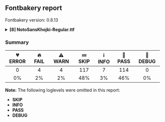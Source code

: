## Fontbakery report

Fontbakery version: 0.8.13

<details><summary><b>[8] NotoSansKhojki-Regular.ttf</b></summary><div><details><summary>🔥 <b>FAIL:</b> Version number has increased since previous release on Google Fonts? (<a href="https://font-bakery.readthedocs.io/en/stable/fontbakery/profiles/googlefonts.html#com.google.fonts/check/version_bump">com.google.fonts/check/version_bump</a>)</summary><div>


* 🔥 **FAIL** Version number 2.0030059814453125 is equal to version on Google Fonts.
* 🔥 **FAIL** Version number 2.0030059814453125 is equal to version on Google Fonts GitHub repo.
</div></details><details><summary>🔥 <b>FAIL:</b> Noto fonts must have an ARTICLE.en_us.html file (<a href="https://font-bakery.readthedocs.io/en/stable/fontbakery/profiles/googlefonts.html#com.google.fonts/check/description/noto_has_article">com.google.fonts/check/description/noto_has_article</a>)</summary><div>


* 🔥 **FAIL** This is a Noto font but it lacks an ARTICLE.en_us.html file [code: missing-article]
</div></details><details><summary>🔥 <b>FAIL:</b> Ensure soft_dotted characters lose their dot when combined with marks that replace the dot. (<a href="https://font-bakery.readthedocs.io/en/stable/fontbakery/profiles/universal.html#com.google.fonts/check/soft_dotted">com.google.fonts/check/soft_dotted</a>)</summary><div>


* 🔥 **FAIL** The dot of soft dotted characters used in orthographies must disappear in the following strings: į̀ į́ į̂ į̃ į̄ į̌

The dot of soft dotted characters should disappear in other cases, for example: į̆ į̇ į̈ į̊ į̋ į̒ į̦̀ į̦́ į̦̂ į̦̃ į̦̄ į̦̆ į̦̇ į̦̈ į̦̊ į̦̋ į̦̌ į̦̒ į̧̀ į̧́ [code: soft-dotted]
</div></details><details><summary>🔥 <b>FAIL:</b> Check that texts shape as per expectation (<a href="https://font-bakery.readthedocs.io/en/stable/fontbakery/profiles/<Section: Shaping Checks>.html#com.google.fonts/check/shaping/regression">com.google.fonts/check/shaping/regression</a>)</summary><div>


* 🔥 **FAIL** qa/shaping_tests/khojki.json: Expected and actual shaping not matching
<div class="shaping">


<style type="text/css">
    @font-face {font-family: "TestFont"; src: url(../../fonts/NotoSansKhojki/googlefonts/ttf/NotoSansKhojki-Regular.ttf);}
    .tf { font-family: "TestFont"; }
    .shaping pre { font-size: 1.2rem; }
    .shaping li {
        font-size: 1.2rem;
        border-top: 1px solid #ddd;
        padding: 12px;
        margin-top: 12px;
    }
    .shaping-svg {
        height: 100px;
        margin: 10px;
        transform: matrix(1, 0, 0, -1, 0, 0);
    }
</style>

<h4>qa/shaping_tests/khojki.json: Expected and actual shaping not matching</h4>


</div>
<div class="shaping">

<li>Shaping did not match: <span class="tf">𑈤‍𑈵𑈦𑈟𑈯𑈋𑈮</span> (Added by SIESTA)</li>


<pre>Expected: MRA=0+768|PU=4+564|kj_GGA=6+744|II.alt2=6+249</pre>



<pre>Got     : MRA=0+768|space=0+0|PU=4+564|kj_GGA=6+744|II.alt2=6+249</pre>


Got: <svg class="shaping-svg" xmlns="http://www.w3.org/2000/svg" viewBox="0 0 2325 2856" transform="matrix(1 0 0 -1 0 0)">
<path d="M421.0,-34.0Q418.0,-36.0 412.5,-38.5Q407.0,-41.0 400.0,-42.0Q384.0,-43.0 370.0,-30.0Q356.0,-17.0 355.0,-4.0Q354.0,5.0 355.5,12.0Q357.0,19.0 366.0,27.0L607.0,250.0Q610.0,272.0 612.0,296.0Q614.0,320.0 614.0,345.0Q614.0,414.0 604.0,442.0Q594.0,470.0 568.0,470.0Q533.0,470.0 492.5,452.0Q452.0,434.0 393.0,389.0Q401.0,357.0 408.5,312.5Q416.0,268.0 416.0,220.0Q416.0,153.0 386.0,107.0Q356.0,61.0 285.0,61.0Q237.0,61.0 204.5,81.0Q172.0,101.0 156.0,132.0Q140.0,163.0 140.0,196.0Q140.0,256.0 185.0,313.0Q230.0,370.0 305.0,431.0Q291.0,456.0 265.0,466.0Q239.0,476.0 186.0,476.0Q130.0,476.0 100.5,493.5Q71.0,511.0 60.5,535.0Q50.0,559.0 50.0,580.0Q50.0,602.0 64.5,614.5Q79.0,627.0 94.0,627.0Q108.0,627.0 113.5,619.5Q119.0,612.0 121.0,601.0Q124.0,588.0 130.5,576.5Q137.0,565.0 159.0,560.0Q174.0,557.0 191.0,556.5Q208.0,556.0 239.0,556.0Q282.0,556.0 311.0,537.0Q340.0,518.0 362.0,475.0Q415.0,514.0 462.5,534.5Q510.0,555.0 557.0,555.0Q615.0,555.0 645.0,523.5Q675.0,492.0 686.5,441.5Q698.0,391.0 698.0,333.0Q698.0,271.0 688.5,207.5Q679.0,144.0 666.5,93.0Q654.0,42.0 643.0,17.0Q637.0,3.0 625.5,-1.5Q614.0,-6.0 602.0,-6.0Q584.0,-6.0 567.0,4.0Q550.0,14.0 550.0,33.0Q550.0,39.0 557.0,59.0Q564.0,79.0 573.0,109.0L421.0,-34.0ZM225.0,188.0Q225.0,166.0 237.5,156.0Q250.0,146.0 271.0,146.0Q306.0,146.0 324.0,178.5Q342.0,211.0 342.0,257.0Q342.0,277.0 339.5,297.5Q337.0,318.0 332.0,338.0Q282.0,294.0 253.5,253.5Q225.0,213.0 225.0,188.0Z" transform="translate(0, 947)"/>
<path d="" transform="translate(768, 947)"/>
<path d="M494.0,244.0Q494.0,127.0 473.0,38.5Q452.0,-50.0 398.5,-100.0Q345.0,-150.0 248.0,-150.0Q206.0,-150.0 167.0,-137.5Q128.0,-125.0 97.0,-104.5Q66.0,-84.0 48.0,-59.0Q30.0,-34.0 30.0,-9.0Q30.0,8.0 34.5,28.0Q39.0,48.0 52.0,48.0Q60.0,48.0 66.5,40.5Q73.0,33.0 83.0,20.0Q98.0,1.0 120.5,-19.0Q143.0,-39.0 173.0,-52.5Q203.0,-66.0 240.0,-66.0Q305.0,-66.0 342.0,-27.0Q379.0,12.0 394.0,82.5Q409.0,153.0 409.0,247.0Q409.0,255.0 409.0,263.0Q373.0,228.0 337.5,215.0Q302.0,202.0 268.0,202.0Q228.0,202.0 194.5,218.0Q161.0,234.0 140.0,261.5Q119.0,289.0 115.0,324.0Q114.0,331.0 114.0,343.5Q114.0,356.0 114.0,370.0Q114.0,399.0 114.5,430.5Q115.0,462.0 115.0,477.0Q115.0,491.0 111.5,504.5Q108.0,518.0 94.5,527.5Q81.0,537.0 50.0,539.0Q41.0,540.0 36.5,548.5Q32.0,557.0 32.0,569.0Q32.0,586.0 41.0,603.0Q50.0,620.0 67.0,620.0Q122.0,620.0 159.0,588.5Q196.0,557.0 196.0,497.0Q196.0,478.0 196.5,445.5Q197.0,413.0 198.0,382.5Q199.0,352.0 199.0,339.0Q201.0,312.0 215.5,297.0Q230.0,282.0 263.0,282.0Q289.0,282.0 319.0,293.0Q349.0,304.0 370.5,330.0Q392.0,356.0 392.0,402.0Q392.0,442.0 382.5,471.0Q373.0,500.0 363.5,520.5Q354.0,541.0 354.0,555.0Q354.0,572.0 365.0,580.5Q376.0,589.0 391.0,589.0Q408.0,589.0 425.0,577.0Q442.0,565.0 450.0,544.0Q464.0,510.0 473.5,459.0Q483.0,408.0 488.5,351.5Q494.0,295.0 494.0,244.0Z" transform="translate(768, 947)"/>
<path d="M674.0,291.0Q674.0,243.0 669.5,183.5Q665.0,124.0 656.0,69.0Q647.0,14.0 632.0,-23.0Q626.0,-38.0 614.0,-42.0Q602.0,-46.0 590.0,-46.0Q572.0,-46.0 555.5,-35.5Q539.0,-25.0 539.0,-7.0Q539.0,7.0 554.0,48.0Q569.0,89.0 580.0,160.0Q541.0,134.0 492.5,110.5Q444.0,87.0 392.5,66.0Q341.0,45.0 293.0,29.5Q245.0,14.0 208.0,4.0Q188.0,-1.0 175.0,-2.5Q162.0,-4.0 148.0,-4.0Q124.0,-4.0 111.0,13.0Q98.0,30.0 98.0,48.0Q98.0,67.0 110.0,74.0Q122.0,81.0 143.0,85.0Q198.0,95.0 259.5,112.5Q321.0,130.0 381.5,155.0Q442.0,180.0 495.5,210.5Q549.0,241.0 589.0,276.0Q589.0,281.0 589.0,286.0Q589.0,345.0 582.5,391.0Q576.0,437.0 565.0,465.0Q555.0,491.0 536.0,511.5Q517.0,532.0 479.0,548.0Q466.0,553.0 457.0,560.0Q448.0,567.0 448.0,582.0Q448.0,602.0 464.0,616.5Q480.0,631.0 503.0,631.0Q528.0,631.0 564.5,607.0Q601.0,583.0 626.0,536.0Q649.0,495.0 661.5,435.0Q674.0,375.0 674.0,291.0ZM283.0,213.0Q234.0,213.0 194.0,227.5Q154.0,242.0 125.5,264.0Q97.0,286.0 82.0,310.0Q67.0,334.0 67.0,353.0Q67.0,364.0 71.5,380.0Q76.0,396.0 84.5,408.0Q93.0,420.0 103.0,420.0Q112.0,420.0 119.0,408.5Q126.0,397.0 135.0,382.0Q154.0,351.0 188.5,325.0Q223.0,299.0 285.0,299.0Q329.0,299.0 362.0,322.0Q395.0,345.0 395.0,382.0Q395.0,419.0 369.5,437.0Q344.0,455.0 283.0,455.0Q206.0,455.0 159.5,487.0Q113.0,519.0 113.0,583.0Q113.0,605.0 128.5,616.0Q144.0,627.0 159.0,627.0Q176.0,627.0 180.5,614.0Q185.0,601.0 188.0,586.0Q194.0,558.0 220.0,548.0Q246.0,538.0 299.0,538.0Q346.0,538.0 385.5,521.0Q425.0,504.0 449.0,468.0Q473.0,432.0 473.0,375.0Q473.0,305.0 424.0,259.0Q375.0,213.0 283.0,213.0Z" transform="translate(1332, 947)"/>
<path d="M50.0,40.0Q50.0,94.0 58.5,140.5Q67.0,187.0 77.0,230.0Q86.0,268.0 91.5,304.5Q97.0,341.0 97.0,378.0Q97.0,422.0 86.0,446.0Q75.0,470.0 43.0,470.0Q5.0,470.0 -30.0,423.0Q-65.0,376.0 -86.0,301.0L-151.0,335.0Q-136.0,388.0 -113.0,437.5Q-90.0,487.0 -52.5,519.0Q-15.0,551.0 41.0,551.0Q89.0,551.0 118.0,527.0Q147.0,503.0 160.5,462.0Q174.0,421.0 174.0,371.0Q174.0,345.0 169.5,310.0Q165.0,275.0 159.0,242.0Q153.0,209.0 148.0,188.0Q140.0,153.0 133.5,117.0Q127.0,81.0 127.0,43.0Q127.0,-27.0 146.0,-49.5Q165.0,-72.0 198.0,-72.0Q209.0,-72.0 221.0,-69.0Q226.0,-68.0 231.0,-67.5Q236.0,-67.0 239.0,-67.0Q254.0,-67.0 261.5,-84.5Q269.0,-102.0 269.0,-119.0Q269.0,-135.0 261.0,-139.0Q245.0,-147.0 228.5,-149.5Q212.0,-152.0 195.0,-152.0Q132.0,-152.0 91.0,-103.0Q50.0,-54.0 50.0,40.0Z" transform="translate(2076, 947)"/>
</svg>
 Expected: <svg class="shaping-svg" xmlns="http://www.w3.org/2000/svg" viewBox="0 0 2325 2856" transform="matrix(1 0 0 -1 0 0)">
<path d="M421.0,-34.0Q418.0,-36.0 412.5,-38.5Q407.0,-41.0 400.0,-42.0Q384.0,-43.0 370.0,-30.0Q356.0,-17.0 355.0,-4.0Q354.0,5.0 355.5,12.0Q357.0,19.0 366.0,27.0L607.0,250.0Q610.0,272.0 612.0,296.0Q614.0,320.0 614.0,345.0Q614.0,414.0 604.0,442.0Q594.0,470.0 568.0,470.0Q533.0,470.0 492.5,452.0Q452.0,434.0 393.0,389.0Q401.0,357.0 408.5,312.5Q416.0,268.0 416.0,220.0Q416.0,153.0 386.0,107.0Q356.0,61.0 285.0,61.0Q237.0,61.0 204.5,81.0Q172.0,101.0 156.0,132.0Q140.0,163.0 140.0,196.0Q140.0,256.0 185.0,313.0Q230.0,370.0 305.0,431.0Q291.0,456.0 265.0,466.0Q239.0,476.0 186.0,476.0Q130.0,476.0 100.5,493.5Q71.0,511.0 60.5,535.0Q50.0,559.0 50.0,580.0Q50.0,602.0 64.5,614.5Q79.0,627.0 94.0,627.0Q108.0,627.0 113.5,619.5Q119.0,612.0 121.0,601.0Q124.0,588.0 130.5,576.5Q137.0,565.0 159.0,560.0Q174.0,557.0 191.0,556.5Q208.0,556.0 239.0,556.0Q282.0,556.0 311.0,537.0Q340.0,518.0 362.0,475.0Q415.0,514.0 462.5,534.5Q510.0,555.0 557.0,555.0Q615.0,555.0 645.0,523.5Q675.0,492.0 686.5,441.5Q698.0,391.0 698.0,333.0Q698.0,271.0 688.5,207.5Q679.0,144.0 666.5,93.0Q654.0,42.0 643.0,17.0Q637.0,3.0 625.5,-1.5Q614.0,-6.0 602.0,-6.0Q584.0,-6.0 567.0,4.0Q550.0,14.0 550.0,33.0Q550.0,39.0 557.0,59.0Q564.0,79.0 573.0,109.0L421.0,-34.0ZM225.0,188.0Q225.0,166.0 237.5,156.0Q250.0,146.0 271.0,146.0Q306.0,146.0 324.0,178.5Q342.0,211.0 342.0,257.0Q342.0,277.0 339.5,297.5Q337.0,318.0 332.0,338.0Q282.0,294.0 253.5,253.5Q225.0,213.0 225.0,188.0Z" transform="translate(0, 947)"/>
<path d="M494.0,244.0Q494.0,127.0 473.0,38.5Q452.0,-50.0 398.5,-100.0Q345.0,-150.0 248.0,-150.0Q206.0,-150.0 167.0,-137.5Q128.0,-125.0 97.0,-104.5Q66.0,-84.0 48.0,-59.0Q30.0,-34.0 30.0,-9.0Q30.0,8.0 34.5,28.0Q39.0,48.0 52.0,48.0Q60.0,48.0 66.5,40.5Q73.0,33.0 83.0,20.0Q98.0,1.0 120.5,-19.0Q143.0,-39.0 173.0,-52.5Q203.0,-66.0 240.0,-66.0Q305.0,-66.0 342.0,-27.0Q379.0,12.0 394.0,82.5Q409.0,153.0 409.0,247.0Q409.0,255.0 409.0,263.0Q373.0,228.0 337.5,215.0Q302.0,202.0 268.0,202.0Q228.0,202.0 194.5,218.0Q161.0,234.0 140.0,261.5Q119.0,289.0 115.0,324.0Q114.0,331.0 114.0,343.5Q114.0,356.0 114.0,370.0Q114.0,399.0 114.5,430.5Q115.0,462.0 115.0,477.0Q115.0,491.0 111.5,504.5Q108.0,518.0 94.5,527.5Q81.0,537.0 50.0,539.0Q41.0,540.0 36.5,548.5Q32.0,557.0 32.0,569.0Q32.0,586.0 41.0,603.0Q50.0,620.0 67.0,620.0Q122.0,620.0 159.0,588.5Q196.0,557.0 196.0,497.0Q196.0,478.0 196.5,445.5Q197.0,413.0 198.0,382.5Q199.0,352.0 199.0,339.0Q201.0,312.0 215.5,297.0Q230.0,282.0 263.0,282.0Q289.0,282.0 319.0,293.0Q349.0,304.0 370.5,330.0Q392.0,356.0 392.0,402.0Q392.0,442.0 382.5,471.0Q373.0,500.0 363.5,520.5Q354.0,541.0 354.0,555.0Q354.0,572.0 365.0,580.5Q376.0,589.0 391.0,589.0Q408.0,589.0 425.0,577.0Q442.0,565.0 450.0,544.0Q464.0,510.0 473.5,459.0Q483.0,408.0 488.5,351.5Q494.0,295.0 494.0,244.0Z" transform="translate(768, 947)"/>
<path d="M674.0,291.0Q674.0,243.0 669.5,183.5Q665.0,124.0 656.0,69.0Q647.0,14.0 632.0,-23.0Q626.0,-38.0 614.0,-42.0Q602.0,-46.0 590.0,-46.0Q572.0,-46.0 555.5,-35.5Q539.0,-25.0 539.0,-7.0Q539.0,7.0 554.0,48.0Q569.0,89.0 580.0,160.0Q541.0,134.0 492.5,110.5Q444.0,87.0 392.5,66.0Q341.0,45.0 293.0,29.5Q245.0,14.0 208.0,4.0Q188.0,-1.0 175.0,-2.5Q162.0,-4.0 148.0,-4.0Q124.0,-4.0 111.0,13.0Q98.0,30.0 98.0,48.0Q98.0,67.0 110.0,74.0Q122.0,81.0 143.0,85.0Q198.0,95.0 259.5,112.5Q321.0,130.0 381.5,155.0Q442.0,180.0 495.5,210.5Q549.0,241.0 589.0,276.0Q589.0,281.0 589.0,286.0Q589.0,345.0 582.5,391.0Q576.0,437.0 565.0,465.0Q555.0,491.0 536.0,511.5Q517.0,532.0 479.0,548.0Q466.0,553.0 457.0,560.0Q448.0,567.0 448.0,582.0Q448.0,602.0 464.0,616.5Q480.0,631.0 503.0,631.0Q528.0,631.0 564.5,607.0Q601.0,583.0 626.0,536.0Q649.0,495.0 661.5,435.0Q674.0,375.0 674.0,291.0ZM283.0,213.0Q234.0,213.0 194.0,227.5Q154.0,242.0 125.5,264.0Q97.0,286.0 82.0,310.0Q67.0,334.0 67.0,353.0Q67.0,364.0 71.5,380.0Q76.0,396.0 84.5,408.0Q93.0,420.0 103.0,420.0Q112.0,420.0 119.0,408.5Q126.0,397.0 135.0,382.0Q154.0,351.0 188.5,325.0Q223.0,299.0 285.0,299.0Q329.0,299.0 362.0,322.0Q395.0,345.0 395.0,382.0Q395.0,419.0 369.5,437.0Q344.0,455.0 283.0,455.0Q206.0,455.0 159.5,487.0Q113.0,519.0 113.0,583.0Q113.0,605.0 128.5,616.0Q144.0,627.0 159.0,627.0Q176.0,627.0 180.5,614.0Q185.0,601.0 188.0,586.0Q194.0,558.0 220.0,548.0Q246.0,538.0 299.0,538.0Q346.0,538.0 385.5,521.0Q425.0,504.0 449.0,468.0Q473.0,432.0 473.0,375.0Q473.0,305.0 424.0,259.0Q375.0,213.0 283.0,213.0Z" transform="translate(1332, 947)"/>
<path d="M50.0,40.0Q50.0,94.0 58.5,140.5Q67.0,187.0 77.0,230.0Q86.0,268.0 91.5,304.5Q97.0,341.0 97.0,378.0Q97.0,422.0 86.0,446.0Q75.0,470.0 43.0,470.0Q5.0,470.0 -30.0,423.0Q-65.0,376.0 -86.0,301.0L-151.0,335.0Q-136.0,388.0 -113.0,437.5Q-90.0,487.0 -52.5,519.0Q-15.0,551.0 41.0,551.0Q89.0,551.0 118.0,527.0Q147.0,503.0 160.5,462.0Q174.0,421.0 174.0,371.0Q174.0,345.0 169.5,310.0Q165.0,275.0 159.0,242.0Q153.0,209.0 148.0,188.0Q140.0,153.0 133.5,117.0Q127.0,81.0 127.0,43.0Q127.0,-27.0 146.0,-49.5Q165.0,-72.0 198.0,-72.0Q209.0,-72.0 221.0,-69.0Q226.0,-68.0 231.0,-67.5Q236.0,-67.0 239.0,-67.0Q254.0,-67.0 261.5,-84.5Q269.0,-102.0 269.0,-119.0Q269.0,-135.0 261.0,-139.0Q245.0,-147.0 228.5,-149.5Q212.0,-152.0 195.0,-152.0Q132.0,-152.0 91.0,-103.0Q50.0,-54.0 50.0,40.0Z" transform="translate(2076, 947)"/>
</svg>


</div>
<div class="shaping">

<li>Shaping did not match: <span class="tf">𑈃𑈾𑈈𑈷𑈈‍𑈵𑈦𑈌𑈯</span> (Added by SIESTA)</li>


<pre>Expected: kj_U=0+658|u1123E=0@-130,60+0|kj_KA=2+773|Shadda=2@-123,0+0|KRA=4+773|GHU=8+787</pre>



<pre>Got     : kj_U=0+658|u1123E=0@-130,60+0|kj_KA=2+773|Shadda=2@-123,0+0|KRA=4+773|space=4+0|GHU=8+787</pre>


Got: <svg class="shaping-svg" xmlns="http://www.w3.org/2000/svg" viewBox="0 0 2991 2856" transform="matrix(1 0 0 -1 0 0)">
<path d="M27.0,342.0Q27.0,411.0 54.0,463.0Q81.0,515.0 128.0,550.5Q175.0,586.0 234.5,603.5Q294.0,621.0 358.0,621.0Q414.0,621.0 439.5,605.5Q465.0,590.0 465.0,572.0Q465.0,544.0 438.0,544.0Q429.0,544.0 414.5,546.5Q400.0,549.0 374.0,549.0Q323.0,549.0 269.0,533.0Q215.0,517.0 173.5,484.0Q132.0,451.0 116.0,399.0Q141.0,416.0 171.0,427.5Q201.0,439.0 232.0,439.0Q305.0,439.0 342.0,392.0Q379.0,345.0 379.0,277.0Q379.0,213.0 338.0,169.5Q297.0,126.0 220.0,126.0Q169.0,126.0 125.0,151.5Q81.0,177.0 54.0,225.5Q27.0,274.0 27.0,342.0ZM150.0,41.0Q166.0,41.0 187.5,33.5Q209.0,26.0 258.0,26.0Q341.0,26.0 401.0,56.5Q461.0,87.0 493.0,142.0Q525.0,197.0 525.0,269.0Q525.0,318.0 514.0,352.0Q503.0,386.0 503.0,398.0Q503.0,411.0 517.5,420.5Q532.0,430.0 553.0,430.0Q575.0,430.0 587.0,405.0Q599.0,380.0 604.0,342.0Q609.0,304.0 609.0,265.0Q609.0,111.0 521.5,30.5Q434.0,-50.0 273.0,-50.0Q237.0,-50.0 203.5,-43.0Q170.0,-36.0 148.5,-21.0Q127.0,-6.0 127.0,16.0Q127.0,26.0 133.5,33.5Q140.0,41.0 150.0,41.0ZM228.0,361.0Q194.0,361.0 163.0,347.0Q132.0,333.0 111.0,312.0Q119.0,258.0 147.5,234.0Q176.0,210.0 212.0,210.0Q251.0,210.0 274.0,232.5Q297.0,255.0 297.0,288.0Q297.0,324.0 278.0,342.5Q259.0,361.0 228.0,361.0Z" transform="translate(0, 947)"/>
<path d="M-280.0,753.0Q-281.0,746.0 -289.5,743.0Q-298.0,740.0 -309.0,740.0Q-324.0,740.0 -337.0,745.5Q-350.0,751.0 -350.0,761.0Q-350.0,763.0 -348.0,771.0Q-341.0,814.0 -305.0,845.5Q-269.0,877.0 -220.0,877.0Q-181.0,877.0 -151.0,859.5Q-121.0,842.0 -104.0,812.5Q-87.0,783.0 -87.0,747.0Q-87.0,707.0 -110.0,675.0Q-133.0,643.0 -170.0,628.0Q-177.0,625.0 -185.0,622.5Q-193.0,620.0 -199.0,620.0Q-212.0,620.0 -220.0,633.5Q-228.0,647.0 -228.0,661.0Q-228.0,669.0 -224.5,676.0Q-221.0,683.0 -214.0,684.0Q-189.0,689.0 -173.0,706.0Q-157.0,723.0 -157.0,751.0Q-157.0,775.0 -174.5,792.0Q-192.0,809.0 -219.0,809.0Q-244.0,809.0 -261.0,793.5Q-278.0,778.0 -280.0,753.0Z" transform="translate(528, 1007)"/>
<path d="M435.0,133.0Q408.0,106.0 391.0,92.5Q374.0,79.0 353.0,79.0Q329.0,79.0 312.5,94.0Q296.0,109.0 296.0,122.0Q296.0,130.0 298.5,134.0Q301.0,138.0 305.0,141.0Q352.0,180.0 396.0,222.0Q440.0,264.0 475.5,303.5Q511.0,343.0 532.0,378.0Q553.0,413.0 553.0,438.0Q553.0,455.0 541.5,468.0Q530.0,481.0 506.0,481.0Q477.0,481.0 432.5,460.5Q388.0,440.0 331.0,390.0Q294.0,357.0 249.5,311.0Q205.0,265.0 158.0,206.0Q148.0,193.0 139.0,188.5Q130.0,184.0 120.0,184.0Q100.0,184.0 82.0,199.0Q64.0,214.0 64.0,227.0Q64.0,237.0 68.0,243.0Q104.0,294.0 155.5,346.0Q207.0,398.0 265.0,448.0Q249.0,464.0 228.0,470.0Q207.0,476.0 166.0,476.0Q110.0,476.0 80.5,493.5Q51.0,511.0 40.5,535.0Q30.0,559.0 30.0,580.0Q30.0,602.0 44.5,614.5Q59.0,627.0 74.0,627.0Q88.0,627.0 93.5,619.5Q99.0,612.0 101.0,601.0Q104.0,588.0 110.5,576.5Q117.0,565.0 139.0,560.0Q153.0,557.0 170.5,556.5Q188.0,556.0 219.0,556.0Q249.0,556.0 274.0,540.5Q299.0,525.0 318.0,490.0Q364.0,523.0 405.5,540.5Q447.0,558.0 485.0,558.0Q534.0,558.0 566.5,537.0Q599.0,516.0 615.0,484.5Q631.0,453.0 631.0,422.0Q631.0,390.0 613.0,354.0Q595.0,318.0 568.0,281.0Q611.0,273.0 628.5,242.0Q646.0,211.0 653.0,175.0Q657.0,154.0 659.0,128.5Q661.0,103.0 670.0,85.0Q679.0,67.0 704.0,67.0Q718.0,67.0 723.0,57.5Q728.0,48.0 728.0,37.0Q728.0,22.0 718.5,9.0Q709.0,-4.0 683.0,-4.0Q648.0,-4.0 627.5,14.0Q607.0,32.0 597.5,63.5Q588.0,95.0 584.0,133.0Q581.0,165.0 567.0,189.0Q553.0,213.0 524.0,213.0Q518.0,213.0 511.0,213.0Q491.0,190.0 471.5,170.0Q452.0,150.0 435.0,133.0Z" transform="translate(658, 947)"/>
<path d="M-50.0,744.0Q-50.0,692.0 -73.0,656.0Q-96.0,620.0 -147.0,620.0Q-173.0,620.0 -191.5,628.5Q-210.0,637.0 -223.0,652.0Q-235.0,637.0 -253.5,628.5Q-272.0,620.0 -298.0,620.0Q-347.0,620.0 -371.5,653.0Q-396.0,686.0 -396.0,744.0L-396.0,782.0Q-396.0,793.0 -384.5,800.5Q-373.0,808.0 -360.0,808.0Q-346.0,808.0 -336.0,800.5Q-326.0,793.0 -326.0,782.0L-326.0,737.0Q-326.0,715.0 -317.0,700.0Q-308.0,685.0 -289.0,685.0Q-258.0,685.0 -258.0,737.0L-258.0,782.0Q-258.0,795.0 -246.5,801.5Q-235.0,808.0 -222.0,808.0Q-208.0,808.0 -198.0,800.0Q-188.0,792.0 -188.0,782.0L-188.0,734.0Q-188.0,713.0 -178.5,699.0Q-169.0,685.0 -153.0,685.0Q-136.0,685.0 -128.0,699.5Q-120.0,714.0 -120.0,737.0L-120.0,782.0Q-120.0,793.0 -110.0,800.5Q-100.0,808.0 -86.0,808.0Q-72.0,808.0 -61.0,800.5Q-50.0,793.0 -50.0,782.0L-50.0,744.0Z" transform="translate(1308, 947)"/>
<path d="M435.0,133.0Q408.0,106.0 391.0,92.5Q374.0,79.0 353.0,79.0Q329.0,79.0 312.5,94.0Q296.0,109.0 296.0,122.0Q296.0,130.0 298.5,134.0Q301.0,138.0 305.0,141.0Q352.0,180.0 396.0,222.0Q440.0,264.0 475.5,303.5Q511.0,343.0 532.0,378.0Q553.0,413.0 553.0,438.0Q553.0,455.0 541.5,468.0Q530.0,481.0 506.0,481.0Q477.0,481.0 432.5,460.5Q388.0,440.0 331.0,390.0Q294.0,357.0 249.5,311.0Q205.0,265.0 158.0,206.0Q148.0,193.0 139.0,188.5Q130.0,184.0 120.0,184.0Q100.0,184.0 82.0,199.0Q64.0,214.0 64.0,227.0Q64.0,237.0 68.0,243.0Q104.0,294.0 155.5,346.0Q207.0,398.0 265.0,448.0Q249.0,464.0 228.0,470.0Q207.0,476.0 166.0,476.0Q110.0,476.0 80.5,493.5Q51.0,511.0 40.5,535.0Q30.0,559.0 30.0,580.0Q30.0,602.0 44.5,614.5Q59.0,627.0 74.0,627.0Q88.0,627.0 93.5,619.5Q99.0,612.0 101.0,601.0Q104.0,588.0 110.5,576.5Q117.0,565.0 139.0,560.0Q153.0,557.0 170.5,556.5Q188.0,556.0 219.0,556.0Q249.0,556.0 274.0,540.5Q299.0,525.0 318.0,490.0Q364.0,523.0 405.5,540.5Q447.0,558.0 485.0,558.0Q534.0,558.0 566.5,537.0Q599.0,516.0 615.0,484.5Q631.0,453.0 631.0,422.0Q631.0,390.0 613.0,354.0Q595.0,318.0 568.0,281.0Q611.0,273.0 628.5,242.0Q646.0,211.0 653.0,175.0L654.0,171.0L667.0,189.0Q672.0,196.0 678.0,197.0Q694.0,200.0 710.5,187.5Q727.0,175.0 730.0,159.0Q733.0,143.0 726.0,134.0L680.0,74.0Q690.0,67.0 704.0,67.0Q718.0,67.0 723.0,57.5Q728.0,48.0 728.0,37.0Q728.0,22.0 718.5,9.0Q709.0,-4.0 683.0,-4.0Q653.0,-4.0 633.0,10.0L525.0,-132.0Q523.0,-135.0 518.0,-138.5Q513.0,-142.0 507.0,-144.0Q491.0,-148.0 474.5,-138.0Q458.0,-128.0 455.0,-115.0Q453.0,-106.0 453.5,-99.0Q454.0,-92.0 461.0,-82.0L590.0,88.0Q586.0,108.0 584.0,133.0Q581.0,165.0 567.0,189.0Q553.0,213.0 524.0,213.0Q518.0,213.0 511.0,213.0Q491.0,190.0 471.5,170.0Q452.0,150.0 435.0,133.0Z" transform="translate(1431, 947)"/>
<path d="" transform="translate(2204, 947)"/>
<path d="M717.0,322.0Q717.0,178.0 673.5,67.0Q630.0,-44.0 539.5,-107.0Q449.0,-170.0 307.0,-170.0Q247.0,-170.0 193.0,-157.5Q139.0,-145.0 98.0,-124.5Q57.0,-104.0 33.5,-79.0Q10.0,-54.0 10.0,-29.0Q10.0,-12.0 14.5,8.0Q19.0,28.0 32.0,28.0Q40.0,28.0 46.5,20.5Q53.0,13.0 63.0,0.0Q79.0,-19.0 111.0,-39.0Q143.0,-59.0 190.5,-72.5Q238.0,-86.0 300.0,-86.0Q410.0,-86.0 484.0,-34.0Q558.0,18.0 595.0,111.0Q632.0,204.0 632.0,328.0Q632.0,379.0 626.0,415.5Q620.0,452.0 606.0,478.0Q580.0,465.0 560.0,419.0Q540.0,373.0 513.0,276.0Q489.0,189.0 459.0,132.0Q429.0,75.0 386.0,47.0Q343.0,19.0 279.0,19.0Q227.0,19.0 183.0,39.5Q139.0,60.0 112.5,97.5Q86.0,135.0 86.0,186.0Q86.0,229.0 102.5,260.5Q119.0,292.0 149.0,315.0Q106.0,334.0 80.5,371.5Q55.0,409.0 55.0,454.0Q55.0,487.0 63.5,508.5Q72.0,530.0 86.0,546.0L31.0,546.0Q18.0,546.0 11.5,556.0Q5.0,566.0 5.0,579.0Q5.0,594.0 12.5,607.5Q20.0,621.0 33.0,621.0L350.0,621.0Q370.0,621.0 384.0,603.0Q398.0,585.0 398.0,566.0Q398.0,559.0 392.5,552.5Q387.0,546.0 375.0,546.0L218.0,546.0Q184.0,531.0 161.0,509.5Q138.0,488.0 138.0,446.0Q138.0,412.0 160.5,388.5Q183.0,365.0 215.0,365.0Q240.0,365.0 264.5,371.5Q289.0,378.0 308.0,376.0Q322.0,375.0 329.5,360.0Q337.0,345.0 337.0,328.0Q337.0,317.0 333.0,307.0Q329.0,297.0 318.0,296.0Q285.0,293.0 252.0,284.5Q219.0,276.0 197.5,255.0Q176.0,234.0 176.0,191.0Q176.0,145.0 203.5,124.5Q231.0,104.0 263.0,104.0Q306.0,104.0 335.5,121.0Q365.0,138.0 389.0,187.0Q413.0,236.0 438.0,330.0Q468.0,443.0 502.5,499.0Q537.0,555.0 589.0,555.0Q633.0,555.0 661.0,524.5Q689.0,494.0 703.0,441.5Q717.0,389.0 717.0,322.0Z" transform="translate(2204, 947)"/>
</svg>
 Expected: <svg class="shaping-svg" xmlns="http://www.w3.org/2000/svg" viewBox="0 0 2991 2856" transform="matrix(1 0 0 -1 0 0)">
<path d="M27.0,342.0Q27.0,411.0 54.0,463.0Q81.0,515.0 128.0,550.5Q175.0,586.0 234.5,603.5Q294.0,621.0 358.0,621.0Q414.0,621.0 439.5,605.5Q465.0,590.0 465.0,572.0Q465.0,544.0 438.0,544.0Q429.0,544.0 414.5,546.5Q400.0,549.0 374.0,549.0Q323.0,549.0 269.0,533.0Q215.0,517.0 173.5,484.0Q132.0,451.0 116.0,399.0Q141.0,416.0 171.0,427.5Q201.0,439.0 232.0,439.0Q305.0,439.0 342.0,392.0Q379.0,345.0 379.0,277.0Q379.0,213.0 338.0,169.5Q297.0,126.0 220.0,126.0Q169.0,126.0 125.0,151.5Q81.0,177.0 54.0,225.5Q27.0,274.0 27.0,342.0ZM150.0,41.0Q166.0,41.0 187.5,33.5Q209.0,26.0 258.0,26.0Q341.0,26.0 401.0,56.5Q461.0,87.0 493.0,142.0Q525.0,197.0 525.0,269.0Q525.0,318.0 514.0,352.0Q503.0,386.0 503.0,398.0Q503.0,411.0 517.5,420.5Q532.0,430.0 553.0,430.0Q575.0,430.0 587.0,405.0Q599.0,380.0 604.0,342.0Q609.0,304.0 609.0,265.0Q609.0,111.0 521.5,30.5Q434.0,-50.0 273.0,-50.0Q237.0,-50.0 203.5,-43.0Q170.0,-36.0 148.5,-21.0Q127.0,-6.0 127.0,16.0Q127.0,26.0 133.5,33.5Q140.0,41.0 150.0,41.0ZM228.0,361.0Q194.0,361.0 163.0,347.0Q132.0,333.0 111.0,312.0Q119.0,258.0 147.5,234.0Q176.0,210.0 212.0,210.0Q251.0,210.0 274.0,232.5Q297.0,255.0 297.0,288.0Q297.0,324.0 278.0,342.5Q259.0,361.0 228.0,361.0Z" transform="translate(0, 947)"/>
<path d="M-280.0,753.0Q-281.0,746.0 -289.5,743.0Q-298.0,740.0 -309.0,740.0Q-324.0,740.0 -337.0,745.5Q-350.0,751.0 -350.0,761.0Q-350.0,763.0 -348.0,771.0Q-341.0,814.0 -305.0,845.5Q-269.0,877.0 -220.0,877.0Q-181.0,877.0 -151.0,859.5Q-121.0,842.0 -104.0,812.5Q-87.0,783.0 -87.0,747.0Q-87.0,707.0 -110.0,675.0Q-133.0,643.0 -170.0,628.0Q-177.0,625.0 -185.0,622.5Q-193.0,620.0 -199.0,620.0Q-212.0,620.0 -220.0,633.5Q-228.0,647.0 -228.0,661.0Q-228.0,669.0 -224.5,676.0Q-221.0,683.0 -214.0,684.0Q-189.0,689.0 -173.0,706.0Q-157.0,723.0 -157.0,751.0Q-157.0,775.0 -174.5,792.0Q-192.0,809.0 -219.0,809.0Q-244.0,809.0 -261.0,793.5Q-278.0,778.0 -280.0,753.0Z" transform="translate(528, 1007)"/>
<path d="M435.0,133.0Q408.0,106.0 391.0,92.5Q374.0,79.0 353.0,79.0Q329.0,79.0 312.5,94.0Q296.0,109.0 296.0,122.0Q296.0,130.0 298.5,134.0Q301.0,138.0 305.0,141.0Q352.0,180.0 396.0,222.0Q440.0,264.0 475.5,303.5Q511.0,343.0 532.0,378.0Q553.0,413.0 553.0,438.0Q553.0,455.0 541.5,468.0Q530.0,481.0 506.0,481.0Q477.0,481.0 432.5,460.5Q388.0,440.0 331.0,390.0Q294.0,357.0 249.5,311.0Q205.0,265.0 158.0,206.0Q148.0,193.0 139.0,188.5Q130.0,184.0 120.0,184.0Q100.0,184.0 82.0,199.0Q64.0,214.0 64.0,227.0Q64.0,237.0 68.0,243.0Q104.0,294.0 155.5,346.0Q207.0,398.0 265.0,448.0Q249.0,464.0 228.0,470.0Q207.0,476.0 166.0,476.0Q110.0,476.0 80.5,493.5Q51.0,511.0 40.5,535.0Q30.0,559.0 30.0,580.0Q30.0,602.0 44.5,614.5Q59.0,627.0 74.0,627.0Q88.0,627.0 93.5,619.5Q99.0,612.0 101.0,601.0Q104.0,588.0 110.5,576.5Q117.0,565.0 139.0,560.0Q153.0,557.0 170.5,556.5Q188.0,556.0 219.0,556.0Q249.0,556.0 274.0,540.5Q299.0,525.0 318.0,490.0Q364.0,523.0 405.5,540.5Q447.0,558.0 485.0,558.0Q534.0,558.0 566.5,537.0Q599.0,516.0 615.0,484.5Q631.0,453.0 631.0,422.0Q631.0,390.0 613.0,354.0Q595.0,318.0 568.0,281.0Q611.0,273.0 628.5,242.0Q646.0,211.0 653.0,175.0Q657.0,154.0 659.0,128.5Q661.0,103.0 670.0,85.0Q679.0,67.0 704.0,67.0Q718.0,67.0 723.0,57.5Q728.0,48.0 728.0,37.0Q728.0,22.0 718.5,9.0Q709.0,-4.0 683.0,-4.0Q648.0,-4.0 627.5,14.0Q607.0,32.0 597.5,63.5Q588.0,95.0 584.0,133.0Q581.0,165.0 567.0,189.0Q553.0,213.0 524.0,213.0Q518.0,213.0 511.0,213.0Q491.0,190.0 471.5,170.0Q452.0,150.0 435.0,133.0Z" transform="translate(658, 947)"/>
<path d="M-50.0,744.0Q-50.0,692.0 -73.0,656.0Q-96.0,620.0 -147.0,620.0Q-173.0,620.0 -191.5,628.5Q-210.0,637.0 -223.0,652.0Q-235.0,637.0 -253.5,628.5Q-272.0,620.0 -298.0,620.0Q-347.0,620.0 -371.5,653.0Q-396.0,686.0 -396.0,744.0L-396.0,782.0Q-396.0,793.0 -384.5,800.5Q-373.0,808.0 -360.0,808.0Q-346.0,808.0 -336.0,800.5Q-326.0,793.0 -326.0,782.0L-326.0,737.0Q-326.0,715.0 -317.0,700.0Q-308.0,685.0 -289.0,685.0Q-258.0,685.0 -258.0,737.0L-258.0,782.0Q-258.0,795.0 -246.5,801.5Q-235.0,808.0 -222.0,808.0Q-208.0,808.0 -198.0,800.0Q-188.0,792.0 -188.0,782.0L-188.0,734.0Q-188.0,713.0 -178.5,699.0Q-169.0,685.0 -153.0,685.0Q-136.0,685.0 -128.0,699.5Q-120.0,714.0 -120.0,737.0L-120.0,782.0Q-120.0,793.0 -110.0,800.5Q-100.0,808.0 -86.0,808.0Q-72.0,808.0 -61.0,800.5Q-50.0,793.0 -50.0,782.0L-50.0,744.0Z" transform="translate(1308, 947)"/>
<path d="M435.0,133.0Q408.0,106.0 391.0,92.5Q374.0,79.0 353.0,79.0Q329.0,79.0 312.5,94.0Q296.0,109.0 296.0,122.0Q296.0,130.0 298.5,134.0Q301.0,138.0 305.0,141.0Q352.0,180.0 396.0,222.0Q440.0,264.0 475.5,303.5Q511.0,343.0 532.0,378.0Q553.0,413.0 553.0,438.0Q553.0,455.0 541.5,468.0Q530.0,481.0 506.0,481.0Q477.0,481.0 432.5,460.5Q388.0,440.0 331.0,390.0Q294.0,357.0 249.5,311.0Q205.0,265.0 158.0,206.0Q148.0,193.0 139.0,188.5Q130.0,184.0 120.0,184.0Q100.0,184.0 82.0,199.0Q64.0,214.0 64.0,227.0Q64.0,237.0 68.0,243.0Q104.0,294.0 155.5,346.0Q207.0,398.0 265.0,448.0Q249.0,464.0 228.0,470.0Q207.0,476.0 166.0,476.0Q110.0,476.0 80.5,493.5Q51.0,511.0 40.5,535.0Q30.0,559.0 30.0,580.0Q30.0,602.0 44.5,614.5Q59.0,627.0 74.0,627.0Q88.0,627.0 93.5,619.5Q99.0,612.0 101.0,601.0Q104.0,588.0 110.5,576.5Q117.0,565.0 139.0,560.0Q153.0,557.0 170.5,556.5Q188.0,556.0 219.0,556.0Q249.0,556.0 274.0,540.5Q299.0,525.0 318.0,490.0Q364.0,523.0 405.5,540.5Q447.0,558.0 485.0,558.0Q534.0,558.0 566.5,537.0Q599.0,516.0 615.0,484.5Q631.0,453.0 631.0,422.0Q631.0,390.0 613.0,354.0Q595.0,318.0 568.0,281.0Q611.0,273.0 628.5,242.0Q646.0,211.0 653.0,175.0L654.0,171.0L667.0,189.0Q672.0,196.0 678.0,197.0Q694.0,200.0 710.5,187.5Q727.0,175.0 730.0,159.0Q733.0,143.0 726.0,134.0L680.0,74.0Q690.0,67.0 704.0,67.0Q718.0,67.0 723.0,57.5Q728.0,48.0 728.0,37.0Q728.0,22.0 718.5,9.0Q709.0,-4.0 683.0,-4.0Q653.0,-4.0 633.0,10.0L525.0,-132.0Q523.0,-135.0 518.0,-138.5Q513.0,-142.0 507.0,-144.0Q491.0,-148.0 474.5,-138.0Q458.0,-128.0 455.0,-115.0Q453.0,-106.0 453.5,-99.0Q454.0,-92.0 461.0,-82.0L590.0,88.0Q586.0,108.0 584.0,133.0Q581.0,165.0 567.0,189.0Q553.0,213.0 524.0,213.0Q518.0,213.0 511.0,213.0Q491.0,190.0 471.5,170.0Q452.0,150.0 435.0,133.0Z" transform="translate(1431, 947)"/>
<path d="M717.0,322.0Q717.0,178.0 673.5,67.0Q630.0,-44.0 539.5,-107.0Q449.0,-170.0 307.0,-170.0Q247.0,-170.0 193.0,-157.5Q139.0,-145.0 98.0,-124.5Q57.0,-104.0 33.5,-79.0Q10.0,-54.0 10.0,-29.0Q10.0,-12.0 14.5,8.0Q19.0,28.0 32.0,28.0Q40.0,28.0 46.5,20.5Q53.0,13.0 63.0,0.0Q79.0,-19.0 111.0,-39.0Q143.0,-59.0 190.5,-72.5Q238.0,-86.0 300.0,-86.0Q410.0,-86.0 484.0,-34.0Q558.0,18.0 595.0,111.0Q632.0,204.0 632.0,328.0Q632.0,379.0 626.0,415.5Q620.0,452.0 606.0,478.0Q580.0,465.0 560.0,419.0Q540.0,373.0 513.0,276.0Q489.0,189.0 459.0,132.0Q429.0,75.0 386.0,47.0Q343.0,19.0 279.0,19.0Q227.0,19.0 183.0,39.5Q139.0,60.0 112.5,97.5Q86.0,135.0 86.0,186.0Q86.0,229.0 102.5,260.5Q119.0,292.0 149.0,315.0Q106.0,334.0 80.5,371.5Q55.0,409.0 55.0,454.0Q55.0,487.0 63.5,508.5Q72.0,530.0 86.0,546.0L31.0,546.0Q18.0,546.0 11.5,556.0Q5.0,566.0 5.0,579.0Q5.0,594.0 12.5,607.5Q20.0,621.0 33.0,621.0L350.0,621.0Q370.0,621.0 384.0,603.0Q398.0,585.0 398.0,566.0Q398.0,559.0 392.5,552.5Q387.0,546.0 375.0,546.0L218.0,546.0Q184.0,531.0 161.0,509.5Q138.0,488.0 138.0,446.0Q138.0,412.0 160.5,388.5Q183.0,365.0 215.0,365.0Q240.0,365.0 264.5,371.5Q289.0,378.0 308.0,376.0Q322.0,375.0 329.5,360.0Q337.0,345.0 337.0,328.0Q337.0,317.0 333.0,307.0Q329.0,297.0 318.0,296.0Q285.0,293.0 252.0,284.5Q219.0,276.0 197.5,255.0Q176.0,234.0 176.0,191.0Q176.0,145.0 203.5,124.5Q231.0,104.0 263.0,104.0Q306.0,104.0 335.5,121.0Q365.0,138.0 389.0,187.0Q413.0,236.0 438.0,330.0Q468.0,443.0 502.5,499.0Q537.0,555.0 589.0,555.0Q633.0,555.0 661.0,524.5Q689.0,494.0 703.0,441.5Q717.0,389.0 717.0,322.0Z" transform="translate(2204, 947)"/>
</svg>


</div>
<div class="shaping">

<li>Shaping did not match: <span class="tf">𑈋𑈭𑈥𑈮𑈩‍𑈵𑈦𑈕𑈾𑈕𑈷</span> (Added by SIESTA)</li>


<pre>Expected: kj_GGA=0+994|I.alt=0@-228,70+0|kj_YA=2+1075|II.alt2=2+249|SRA=4+791|kj_TTHA=8+500|u1123E=8@-39,100+0|kj_TTHA=10+500|Shadda=10@-19,100+0</pre>



<pre>Got     : kj_GGA=0+994|I.alt=0@-228,70+0|kj_YA=2+1075|II.alt2=2+249|SRA=4+791|space=4+0|kj_TTHA=8+500|u1123E=8@-39,100+0|kj_TTHA=10+500|Shadda=10@-19,100+0</pre>


Got: <svg class="shaping-svg" xmlns="http://www.w3.org/2000/svg" viewBox="0 0 4109 2856" transform="matrix(1 0 0 -1 0 0)">
<path d="M674.0,291.0Q674.0,243.0 669.5,183.5Q665.0,124.0 656.0,69.0Q647.0,14.0 632.0,-23.0Q626.0,-38.0 614.0,-42.0Q602.0,-46.0 590.0,-46.0Q572.0,-46.0 555.5,-35.5Q539.0,-25.0 539.0,-7.0Q539.0,7.0 554.0,48.0Q569.0,89.0 580.0,160.0Q541.0,134.0 492.5,110.5Q444.0,87.0 392.5,66.0Q341.0,45.0 293.0,29.5Q245.0,14.0 208.0,4.0Q188.0,-1.0 175.0,-2.5Q162.0,-4.0 148.0,-4.0Q124.0,-4.0 111.0,13.0Q98.0,30.0 98.0,48.0Q98.0,67.0 110.0,74.0Q122.0,81.0 143.0,85.0Q198.0,95.0 259.5,112.5Q321.0,130.0 381.5,155.0Q442.0,180.0 495.5,210.5Q549.0,241.0 589.0,276.0Q589.0,281.0 589.0,286.0Q589.0,345.0 582.5,391.0Q576.0,437.0 565.0,465.0Q555.0,491.0 536.0,511.5Q517.0,532.0 479.0,548.0Q466.0,553.0 457.0,560.0Q448.0,567.0 448.0,582.0Q448.0,602.0 464.0,616.5Q480.0,631.0 503.0,631.0Q528.0,631.0 564.5,607.0Q601.0,583.0 626.0,536.0Q649.0,495.0 661.5,435.0Q674.0,375.0 674.0,291.0ZM283.0,213.0Q234.0,213.0 194.0,227.5Q154.0,242.0 125.5,264.0Q97.0,286.0 82.0,310.0Q67.0,334.0 67.0,353.0Q67.0,364.0 71.5,380.0Q76.0,396.0 84.5,408.0Q93.0,420.0 103.0,420.0Q112.0,420.0 119.0,408.5Q126.0,397.0 135.0,382.0Q154.0,351.0 188.5,325.0Q223.0,299.0 285.0,299.0Q329.0,299.0 362.0,322.0Q395.0,345.0 395.0,382.0Q395.0,419.0 369.5,437.0Q344.0,455.0 283.0,455.0Q206.0,455.0 159.5,487.0Q113.0,519.0 113.0,583.0Q113.0,605.0 128.5,616.0Q144.0,627.0 159.0,627.0Q176.0,627.0 180.5,614.0Q185.0,601.0 188.0,586.0Q194.0,558.0 220.0,548.0Q246.0,538.0 299.0,538.0Q346.0,538.0 385.5,521.0Q425.0,504.0 449.0,468.0Q473.0,432.0 473.0,375.0Q473.0,305.0 424.0,259.0Q375.0,213.0 283.0,213.0Z" transform="translate(0, 947)"/>
<path d="M-132.0,250.0Q-127.0,319.0 -112.5,389.0Q-98.0,459.0 -71.5,518.5Q-45.0,578.0 -4.5,614.0Q36.0,650.0 92.0,650.0Q120.0,650.0 145.5,640.5Q171.0,631.0 198.0,608.0Q207.0,601.0 214.0,591.5Q221.0,582.0 221.0,565.0Q221.0,551.0 211.0,540.0Q201.0,529.0 184.0,529.0Q176.0,529.0 166.0,534.5Q156.0,540.0 150.0,546.0Q139.0,557.0 121.5,563.5Q104.0,570.0 87.0,570.0Q56.0,570.0 26.0,528.0Q-4.0,486.0 -30.0,411.0Q-56.0,336.0 -74.0,237.0L-96.0,116.0L-139.0,144.0L-132.0,250.0Z" transform="translate(766, 1017)"/>
<path d="M920.0,64.0Q902.0,64.0 885.5,74.5Q869.0,85.0 869.0,103.0Q869.0,114.0 881.5,146.0Q894.0,178.0 906.0,226.0Q918.0,274.0 918.0,331.0Q918.0,374.0 910.0,400.0Q902.0,426.0 881.5,443.5Q861.0,461.0 823.0,476.0Q810.0,481.0 801.0,488.0Q792.0,495.0 792.0,510.0Q792.0,530.0 808.0,544.5Q824.0,559.0 847.0,559.0Q865.0,559.0 891.5,547.0Q918.0,535.0 944.0,509.0Q970.0,483.0 987.5,440.0Q1005.0,397.0 1005.0,335.0Q1005.0,256.0 990.5,188.5Q976.0,121.0 962.0,87.0Q956.0,72.0 944.0,68.0Q932.0,64.0 920.0,64.0ZM624.0,127.0Q572.0,127.0 533.0,149.5Q494.0,172.0 472.0,210.0Q450.0,248.0 450.0,296.0Q450.0,367.0 495.5,409.0Q541.0,451.0 614.0,451.0Q664.0,451.0 703.5,429.5Q743.0,408.0 765.5,370.0Q788.0,332.0 788.0,282.0Q788.0,212.0 743.0,169.5Q698.0,127.0 624.0,127.0ZM224.0,127.0Q172.0,127.0 133.0,149.5Q94.0,172.0 72.0,210.0Q50.0,248.0 50.0,296.0Q50.0,367.0 95.5,409.0Q141.0,451.0 214.0,451.0Q264.0,451.0 303.5,429.5Q343.0,408.0 365.5,370.0Q388.0,332.0 388.0,282.0Q388.0,212.0 343.0,169.5Q298.0,127.0 224.0,127.0ZM218.0,211.0Q259.0,211.0 284.0,233.5Q309.0,256.0 309.0,290.0Q309.0,326.0 284.5,346.5Q260.0,367.0 222.0,367.0Q181.0,367.0 156.0,345.0Q131.0,323.0 131.0,288.0Q131.0,251.0 155.5,231.0Q180.0,211.0 218.0,211.0ZM618.0,211.0Q659.0,211.0 684.0,233.5Q709.0,256.0 709.0,290.0Q709.0,326.0 684.5,346.5Q660.0,367.0 622.0,367.0Q581.0,367.0 556.0,345.0Q531.0,323.0 531.0,288.0Q531.0,251.0 555.5,231.0Q580.0,211.0 618.0,211.0Z" transform="translate(994, 947)"/>
<path d="M50.0,40.0Q50.0,94.0 58.5,140.5Q67.0,187.0 77.0,230.0Q86.0,268.0 91.5,304.5Q97.0,341.0 97.0,378.0Q97.0,422.0 86.0,446.0Q75.0,470.0 43.0,470.0Q5.0,470.0 -30.0,423.0Q-65.0,376.0 -86.0,301.0L-151.0,335.0Q-136.0,388.0 -113.0,437.5Q-90.0,487.0 -52.5,519.0Q-15.0,551.0 41.0,551.0Q89.0,551.0 118.0,527.0Q147.0,503.0 160.5,462.0Q174.0,421.0 174.0,371.0Q174.0,345.0 169.5,310.0Q165.0,275.0 159.0,242.0Q153.0,209.0 148.0,188.0Q140.0,153.0 133.5,117.0Q127.0,81.0 127.0,43.0Q127.0,-27.0 146.0,-49.5Q165.0,-72.0 198.0,-72.0Q209.0,-72.0 221.0,-69.0Q226.0,-68.0 231.0,-67.5Q236.0,-67.0 239.0,-67.0Q254.0,-67.0 261.5,-84.5Q269.0,-102.0 269.0,-119.0Q269.0,-135.0 261.0,-139.0Q245.0,-147.0 228.5,-149.5Q212.0,-152.0 195.0,-152.0Q132.0,-152.0 91.0,-103.0Q50.0,-54.0 50.0,40.0Z" transform="translate(2069, 947)"/>
<path d="M515.0,-132.0Q513.0,-135.0 508.0,-138.5Q503.0,-142.0 497.0,-144.0Q481.0,-148.0 464.5,-138.0Q448.0,-128.0 445.0,-115.0Q443.0,-106.0 443.5,-99.0Q444.0,-92.0 451.0,-82.0L552.0,50.0Q542.0,71.0 537.5,98.0Q533.0,125.0 533.0,157.0Q533.0,209.0 538.0,239.0Q501.0,222.0 451.0,222.0Q408.0,222.0 373.0,239.5Q338.0,257.0 317.5,289.0Q297.0,321.0 297.0,363.0Q297.0,380.0 297.5,402.0Q298.0,424.0 298.0,444.5Q298.0,465.0 298.0,477.0Q298.0,491.0 294.5,504.5Q291.0,518.0 277.5,527.5Q264.0,537.0 233.0,539.0Q224.0,540.0 219.5,548.5Q215.0,557.0 215.0,569.0Q215.0,586.0 224.0,603.0Q233.0,620.0 250.0,620.0Q305.0,620.0 342.0,588.5Q379.0,557.0 379.0,497.0Q379.0,478.0 379.5,450.5Q380.0,423.0 381.0,397.5Q382.0,372.0 382.0,359.0Q384.0,332.0 398.5,317.0Q413.0,302.0 446.0,302.0Q484.0,302.0 516.0,320.5Q548.0,339.0 553.0,375.0Q562.0,436.0 568.5,477.5Q575.0,519.0 579.0,544.0Q582.0,561.0 587.5,571.0Q593.0,581.0 605.0,581.0Q627.0,581.0 648.0,564.5Q669.0,548.0 669.0,527.0Q669.0,514.0 660.0,481.0Q651.0,448.0 639.5,400.5Q628.0,353.0 619.0,294.0Q610.0,235.0 610.0,168.0Q610.0,118.0 618.5,98.0Q627.0,78.0 652.0,78.0Q660.0,78.0 672.0,80.5Q684.0,83.0 691.0,83.0Q706.0,83.0 713.5,65.5Q721.0,48.0 721.0,31.0Q721.0,15.0 713.0,11.0Q697.0,3.0 677.0,0.5Q657.0,-2.0 640.0,-2.0Q627.0,-2.0 615.0,0.0L515.0,-132.0ZM53.0,467.0Q34.0,482.0 22.0,490.0Q10.0,498.0 10.0,513.0Q10.0,533.0 26.0,546.0Q42.0,559.0 58.0,559.0Q78.0,559.0 99.0,546.0Q120.0,533.0 139.0,506.0Q158.0,479.0 169.5,428.5Q181.0,378.0 190.0,314.0Q196.0,272.0 207.0,230.5Q218.0,189.0 235.5,156.0Q253.0,123.0 277.0,104.0Q308.0,81.0 336.5,76.0Q365.0,71.0 393.0,71.0Q404.0,71.0 410.0,56.5Q416.0,42.0 416.0,27.0Q416.0,13.0 408.5,1.5Q401.0,-10.0 386.0,-10.0Q362.0,-10.0 339.0,-8.5Q316.0,-7.0 289.0,3.0Q230.0,25.0 195.5,70.0Q161.0,115.0 144.0,172.5Q127.0,230.0 117.0,286.0Q107.0,345.0 94.5,395.0Q82.0,445.0 53.0,467.0Z" transform="translate(2318, 947)"/>
<path d="" transform="translate(3109, 947)"/>
<path d="M251.0,70.0Q190.0,70.0 143.0,92.5Q96.0,115.0 69.5,156.0Q43.0,197.0 43.0,254.0Q43.0,306.0 67.5,347.5Q92.0,389.0 135.0,429.0Q169.0,461.0 209.0,491.5Q249.0,522.0 292.0,546.0L56.0,546.0Q43.0,546.0 36.5,556.0Q30.0,566.0 30.0,579.0Q30.0,594.0 37.5,607.5Q45.0,621.0 58.0,621.0L392.0,621.0Q412.0,621.0 426.0,603.0Q440.0,585.0 440.0,566.0Q440.0,550.0 433.0,542.0Q400.0,522.0 370.0,504.0Q340.0,486.0 308.5,464.0Q277.0,442.0 239.0,411.0Q267.0,406.0 301.0,394.5Q335.0,383.0 366.5,362.5Q398.0,342.0 418.0,309.5Q438.0,277.0 438.0,230.0Q438.0,157.0 387.5,113.5Q337.0,70.0 251.0,70.0ZM129.0,251.0Q129.0,202.0 161.0,177.5Q193.0,153.0 239.0,153.0Q292.0,153.0 321.5,179.0Q351.0,205.0 351.0,245.0Q351.0,280.0 324.0,302.0Q297.0,324.0 256.0,336.0Q215.0,348.0 174.0,352.0Q152.0,328.0 140.5,302.5Q129.0,277.0 129.0,251.0Z" transform="translate(3109, 947)"/>
<path d="M-280.0,753.0Q-281.0,746.0 -289.5,743.0Q-298.0,740.0 -309.0,740.0Q-324.0,740.0 -337.0,745.5Q-350.0,751.0 -350.0,761.0Q-350.0,763.0 -348.0,771.0Q-341.0,814.0 -305.0,845.5Q-269.0,877.0 -220.0,877.0Q-181.0,877.0 -151.0,859.5Q-121.0,842.0 -104.0,812.5Q-87.0,783.0 -87.0,747.0Q-87.0,707.0 -110.0,675.0Q-133.0,643.0 -170.0,628.0Q-177.0,625.0 -185.0,622.5Q-193.0,620.0 -199.0,620.0Q-212.0,620.0 -220.0,633.5Q-228.0,647.0 -228.0,661.0Q-228.0,669.0 -224.5,676.0Q-221.0,683.0 -214.0,684.0Q-189.0,689.0 -173.0,706.0Q-157.0,723.0 -157.0,751.0Q-157.0,775.0 -174.5,792.0Q-192.0,809.0 -219.0,809.0Q-244.0,809.0 -261.0,793.5Q-278.0,778.0 -280.0,753.0Z" transform="translate(3570, 1047)"/>
<path d="M251.0,70.0Q190.0,70.0 143.0,92.5Q96.0,115.0 69.5,156.0Q43.0,197.0 43.0,254.0Q43.0,306.0 67.5,347.5Q92.0,389.0 135.0,429.0Q169.0,461.0 209.0,491.5Q249.0,522.0 292.0,546.0L56.0,546.0Q43.0,546.0 36.5,556.0Q30.0,566.0 30.0,579.0Q30.0,594.0 37.5,607.5Q45.0,621.0 58.0,621.0L392.0,621.0Q412.0,621.0 426.0,603.0Q440.0,585.0 440.0,566.0Q440.0,550.0 433.0,542.0Q400.0,522.0 370.0,504.0Q340.0,486.0 308.5,464.0Q277.0,442.0 239.0,411.0Q267.0,406.0 301.0,394.5Q335.0,383.0 366.5,362.5Q398.0,342.0 418.0,309.5Q438.0,277.0 438.0,230.0Q438.0,157.0 387.5,113.5Q337.0,70.0 251.0,70.0ZM129.0,251.0Q129.0,202.0 161.0,177.5Q193.0,153.0 239.0,153.0Q292.0,153.0 321.5,179.0Q351.0,205.0 351.0,245.0Q351.0,280.0 324.0,302.0Q297.0,324.0 256.0,336.0Q215.0,348.0 174.0,352.0Q152.0,328.0 140.5,302.5Q129.0,277.0 129.0,251.0Z" transform="translate(3609, 947)"/>
<path d="M-50.0,744.0Q-50.0,692.0 -73.0,656.0Q-96.0,620.0 -147.0,620.0Q-173.0,620.0 -191.5,628.5Q-210.0,637.0 -223.0,652.0Q-235.0,637.0 -253.5,628.5Q-272.0,620.0 -298.0,620.0Q-347.0,620.0 -371.5,653.0Q-396.0,686.0 -396.0,744.0L-396.0,782.0Q-396.0,793.0 -384.5,800.5Q-373.0,808.0 -360.0,808.0Q-346.0,808.0 -336.0,800.5Q-326.0,793.0 -326.0,782.0L-326.0,737.0Q-326.0,715.0 -317.0,700.0Q-308.0,685.0 -289.0,685.0Q-258.0,685.0 -258.0,737.0L-258.0,782.0Q-258.0,795.0 -246.5,801.5Q-235.0,808.0 -222.0,808.0Q-208.0,808.0 -198.0,800.0Q-188.0,792.0 -188.0,782.0L-188.0,734.0Q-188.0,713.0 -178.5,699.0Q-169.0,685.0 -153.0,685.0Q-136.0,685.0 -128.0,699.5Q-120.0,714.0 -120.0,737.0L-120.0,782.0Q-120.0,793.0 -110.0,800.5Q-100.0,808.0 -86.0,808.0Q-72.0,808.0 -61.0,800.5Q-50.0,793.0 -50.0,782.0L-50.0,744.0Z" transform="translate(4090, 1047)"/>
</svg>
 Expected: <svg class="shaping-svg" xmlns="http://www.w3.org/2000/svg" viewBox="0 0 4109 2856" transform="matrix(1 0 0 -1 0 0)">
<path d="M674.0,291.0Q674.0,243.0 669.5,183.5Q665.0,124.0 656.0,69.0Q647.0,14.0 632.0,-23.0Q626.0,-38.0 614.0,-42.0Q602.0,-46.0 590.0,-46.0Q572.0,-46.0 555.5,-35.5Q539.0,-25.0 539.0,-7.0Q539.0,7.0 554.0,48.0Q569.0,89.0 580.0,160.0Q541.0,134.0 492.5,110.5Q444.0,87.0 392.5,66.0Q341.0,45.0 293.0,29.5Q245.0,14.0 208.0,4.0Q188.0,-1.0 175.0,-2.5Q162.0,-4.0 148.0,-4.0Q124.0,-4.0 111.0,13.0Q98.0,30.0 98.0,48.0Q98.0,67.0 110.0,74.0Q122.0,81.0 143.0,85.0Q198.0,95.0 259.5,112.5Q321.0,130.0 381.5,155.0Q442.0,180.0 495.5,210.5Q549.0,241.0 589.0,276.0Q589.0,281.0 589.0,286.0Q589.0,345.0 582.5,391.0Q576.0,437.0 565.0,465.0Q555.0,491.0 536.0,511.5Q517.0,532.0 479.0,548.0Q466.0,553.0 457.0,560.0Q448.0,567.0 448.0,582.0Q448.0,602.0 464.0,616.5Q480.0,631.0 503.0,631.0Q528.0,631.0 564.5,607.0Q601.0,583.0 626.0,536.0Q649.0,495.0 661.5,435.0Q674.0,375.0 674.0,291.0ZM283.0,213.0Q234.0,213.0 194.0,227.5Q154.0,242.0 125.5,264.0Q97.0,286.0 82.0,310.0Q67.0,334.0 67.0,353.0Q67.0,364.0 71.5,380.0Q76.0,396.0 84.5,408.0Q93.0,420.0 103.0,420.0Q112.0,420.0 119.0,408.5Q126.0,397.0 135.0,382.0Q154.0,351.0 188.5,325.0Q223.0,299.0 285.0,299.0Q329.0,299.0 362.0,322.0Q395.0,345.0 395.0,382.0Q395.0,419.0 369.5,437.0Q344.0,455.0 283.0,455.0Q206.0,455.0 159.5,487.0Q113.0,519.0 113.0,583.0Q113.0,605.0 128.5,616.0Q144.0,627.0 159.0,627.0Q176.0,627.0 180.5,614.0Q185.0,601.0 188.0,586.0Q194.0,558.0 220.0,548.0Q246.0,538.0 299.0,538.0Q346.0,538.0 385.5,521.0Q425.0,504.0 449.0,468.0Q473.0,432.0 473.0,375.0Q473.0,305.0 424.0,259.0Q375.0,213.0 283.0,213.0Z" transform="translate(0, 947)"/>
<path d="M-132.0,250.0Q-127.0,319.0 -112.5,389.0Q-98.0,459.0 -71.5,518.5Q-45.0,578.0 -4.5,614.0Q36.0,650.0 92.0,650.0Q120.0,650.0 145.5,640.5Q171.0,631.0 198.0,608.0Q207.0,601.0 214.0,591.5Q221.0,582.0 221.0,565.0Q221.0,551.0 211.0,540.0Q201.0,529.0 184.0,529.0Q176.0,529.0 166.0,534.5Q156.0,540.0 150.0,546.0Q139.0,557.0 121.5,563.5Q104.0,570.0 87.0,570.0Q56.0,570.0 26.0,528.0Q-4.0,486.0 -30.0,411.0Q-56.0,336.0 -74.0,237.0L-96.0,116.0L-139.0,144.0L-132.0,250.0Z" transform="translate(766, 1017)"/>
<path d="M920.0,64.0Q902.0,64.0 885.5,74.5Q869.0,85.0 869.0,103.0Q869.0,114.0 881.5,146.0Q894.0,178.0 906.0,226.0Q918.0,274.0 918.0,331.0Q918.0,374.0 910.0,400.0Q902.0,426.0 881.5,443.5Q861.0,461.0 823.0,476.0Q810.0,481.0 801.0,488.0Q792.0,495.0 792.0,510.0Q792.0,530.0 808.0,544.5Q824.0,559.0 847.0,559.0Q865.0,559.0 891.5,547.0Q918.0,535.0 944.0,509.0Q970.0,483.0 987.5,440.0Q1005.0,397.0 1005.0,335.0Q1005.0,256.0 990.5,188.5Q976.0,121.0 962.0,87.0Q956.0,72.0 944.0,68.0Q932.0,64.0 920.0,64.0ZM624.0,127.0Q572.0,127.0 533.0,149.5Q494.0,172.0 472.0,210.0Q450.0,248.0 450.0,296.0Q450.0,367.0 495.5,409.0Q541.0,451.0 614.0,451.0Q664.0,451.0 703.5,429.5Q743.0,408.0 765.5,370.0Q788.0,332.0 788.0,282.0Q788.0,212.0 743.0,169.5Q698.0,127.0 624.0,127.0ZM224.0,127.0Q172.0,127.0 133.0,149.5Q94.0,172.0 72.0,210.0Q50.0,248.0 50.0,296.0Q50.0,367.0 95.5,409.0Q141.0,451.0 214.0,451.0Q264.0,451.0 303.5,429.5Q343.0,408.0 365.5,370.0Q388.0,332.0 388.0,282.0Q388.0,212.0 343.0,169.5Q298.0,127.0 224.0,127.0ZM218.0,211.0Q259.0,211.0 284.0,233.5Q309.0,256.0 309.0,290.0Q309.0,326.0 284.5,346.5Q260.0,367.0 222.0,367.0Q181.0,367.0 156.0,345.0Q131.0,323.0 131.0,288.0Q131.0,251.0 155.5,231.0Q180.0,211.0 218.0,211.0ZM618.0,211.0Q659.0,211.0 684.0,233.5Q709.0,256.0 709.0,290.0Q709.0,326.0 684.5,346.5Q660.0,367.0 622.0,367.0Q581.0,367.0 556.0,345.0Q531.0,323.0 531.0,288.0Q531.0,251.0 555.5,231.0Q580.0,211.0 618.0,211.0Z" transform="translate(994, 947)"/>
<path d="M50.0,40.0Q50.0,94.0 58.5,140.5Q67.0,187.0 77.0,230.0Q86.0,268.0 91.5,304.5Q97.0,341.0 97.0,378.0Q97.0,422.0 86.0,446.0Q75.0,470.0 43.0,470.0Q5.0,470.0 -30.0,423.0Q-65.0,376.0 -86.0,301.0L-151.0,335.0Q-136.0,388.0 -113.0,437.5Q-90.0,487.0 -52.5,519.0Q-15.0,551.0 41.0,551.0Q89.0,551.0 118.0,527.0Q147.0,503.0 160.5,462.0Q174.0,421.0 174.0,371.0Q174.0,345.0 169.5,310.0Q165.0,275.0 159.0,242.0Q153.0,209.0 148.0,188.0Q140.0,153.0 133.5,117.0Q127.0,81.0 127.0,43.0Q127.0,-27.0 146.0,-49.5Q165.0,-72.0 198.0,-72.0Q209.0,-72.0 221.0,-69.0Q226.0,-68.0 231.0,-67.5Q236.0,-67.0 239.0,-67.0Q254.0,-67.0 261.5,-84.5Q269.0,-102.0 269.0,-119.0Q269.0,-135.0 261.0,-139.0Q245.0,-147.0 228.5,-149.5Q212.0,-152.0 195.0,-152.0Q132.0,-152.0 91.0,-103.0Q50.0,-54.0 50.0,40.0Z" transform="translate(2069, 947)"/>
<path d="M515.0,-132.0Q513.0,-135.0 508.0,-138.5Q503.0,-142.0 497.0,-144.0Q481.0,-148.0 464.5,-138.0Q448.0,-128.0 445.0,-115.0Q443.0,-106.0 443.5,-99.0Q444.0,-92.0 451.0,-82.0L552.0,50.0Q542.0,71.0 537.5,98.0Q533.0,125.0 533.0,157.0Q533.0,209.0 538.0,239.0Q501.0,222.0 451.0,222.0Q408.0,222.0 373.0,239.5Q338.0,257.0 317.5,289.0Q297.0,321.0 297.0,363.0Q297.0,380.0 297.5,402.0Q298.0,424.0 298.0,444.5Q298.0,465.0 298.0,477.0Q298.0,491.0 294.5,504.5Q291.0,518.0 277.5,527.5Q264.0,537.0 233.0,539.0Q224.0,540.0 219.5,548.5Q215.0,557.0 215.0,569.0Q215.0,586.0 224.0,603.0Q233.0,620.0 250.0,620.0Q305.0,620.0 342.0,588.5Q379.0,557.0 379.0,497.0Q379.0,478.0 379.5,450.5Q380.0,423.0 381.0,397.5Q382.0,372.0 382.0,359.0Q384.0,332.0 398.5,317.0Q413.0,302.0 446.0,302.0Q484.0,302.0 516.0,320.5Q548.0,339.0 553.0,375.0Q562.0,436.0 568.5,477.5Q575.0,519.0 579.0,544.0Q582.0,561.0 587.5,571.0Q593.0,581.0 605.0,581.0Q627.0,581.0 648.0,564.5Q669.0,548.0 669.0,527.0Q669.0,514.0 660.0,481.0Q651.0,448.0 639.5,400.5Q628.0,353.0 619.0,294.0Q610.0,235.0 610.0,168.0Q610.0,118.0 618.5,98.0Q627.0,78.0 652.0,78.0Q660.0,78.0 672.0,80.5Q684.0,83.0 691.0,83.0Q706.0,83.0 713.5,65.5Q721.0,48.0 721.0,31.0Q721.0,15.0 713.0,11.0Q697.0,3.0 677.0,0.5Q657.0,-2.0 640.0,-2.0Q627.0,-2.0 615.0,0.0L515.0,-132.0ZM53.0,467.0Q34.0,482.0 22.0,490.0Q10.0,498.0 10.0,513.0Q10.0,533.0 26.0,546.0Q42.0,559.0 58.0,559.0Q78.0,559.0 99.0,546.0Q120.0,533.0 139.0,506.0Q158.0,479.0 169.5,428.5Q181.0,378.0 190.0,314.0Q196.0,272.0 207.0,230.5Q218.0,189.0 235.5,156.0Q253.0,123.0 277.0,104.0Q308.0,81.0 336.5,76.0Q365.0,71.0 393.0,71.0Q404.0,71.0 410.0,56.5Q416.0,42.0 416.0,27.0Q416.0,13.0 408.5,1.5Q401.0,-10.0 386.0,-10.0Q362.0,-10.0 339.0,-8.5Q316.0,-7.0 289.0,3.0Q230.0,25.0 195.5,70.0Q161.0,115.0 144.0,172.5Q127.0,230.0 117.0,286.0Q107.0,345.0 94.5,395.0Q82.0,445.0 53.0,467.0Z" transform="translate(2318, 947)"/>
<path d="M251.0,70.0Q190.0,70.0 143.0,92.5Q96.0,115.0 69.5,156.0Q43.0,197.0 43.0,254.0Q43.0,306.0 67.5,347.5Q92.0,389.0 135.0,429.0Q169.0,461.0 209.0,491.5Q249.0,522.0 292.0,546.0L56.0,546.0Q43.0,546.0 36.5,556.0Q30.0,566.0 30.0,579.0Q30.0,594.0 37.5,607.5Q45.0,621.0 58.0,621.0L392.0,621.0Q412.0,621.0 426.0,603.0Q440.0,585.0 440.0,566.0Q440.0,550.0 433.0,542.0Q400.0,522.0 370.0,504.0Q340.0,486.0 308.5,464.0Q277.0,442.0 239.0,411.0Q267.0,406.0 301.0,394.5Q335.0,383.0 366.5,362.5Q398.0,342.0 418.0,309.5Q438.0,277.0 438.0,230.0Q438.0,157.0 387.5,113.5Q337.0,70.0 251.0,70.0ZM129.0,251.0Q129.0,202.0 161.0,177.5Q193.0,153.0 239.0,153.0Q292.0,153.0 321.5,179.0Q351.0,205.0 351.0,245.0Q351.0,280.0 324.0,302.0Q297.0,324.0 256.0,336.0Q215.0,348.0 174.0,352.0Q152.0,328.0 140.5,302.5Q129.0,277.0 129.0,251.0Z" transform="translate(3109, 947)"/>
<path d="M-280.0,753.0Q-281.0,746.0 -289.5,743.0Q-298.0,740.0 -309.0,740.0Q-324.0,740.0 -337.0,745.5Q-350.0,751.0 -350.0,761.0Q-350.0,763.0 -348.0,771.0Q-341.0,814.0 -305.0,845.5Q-269.0,877.0 -220.0,877.0Q-181.0,877.0 -151.0,859.5Q-121.0,842.0 -104.0,812.5Q-87.0,783.0 -87.0,747.0Q-87.0,707.0 -110.0,675.0Q-133.0,643.0 -170.0,628.0Q-177.0,625.0 -185.0,622.5Q-193.0,620.0 -199.0,620.0Q-212.0,620.0 -220.0,633.5Q-228.0,647.0 -228.0,661.0Q-228.0,669.0 -224.5,676.0Q-221.0,683.0 -214.0,684.0Q-189.0,689.0 -173.0,706.0Q-157.0,723.0 -157.0,751.0Q-157.0,775.0 -174.5,792.0Q-192.0,809.0 -219.0,809.0Q-244.0,809.0 -261.0,793.5Q-278.0,778.0 -280.0,753.0Z" transform="translate(3570, 1047)"/>
<path d="M251.0,70.0Q190.0,70.0 143.0,92.5Q96.0,115.0 69.5,156.0Q43.0,197.0 43.0,254.0Q43.0,306.0 67.5,347.5Q92.0,389.0 135.0,429.0Q169.0,461.0 209.0,491.5Q249.0,522.0 292.0,546.0L56.0,546.0Q43.0,546.0 36.5,556.0Q30.0,566.0 30.0,579.0Q30.0,594.0 37.5,607.5Q45.0,621.0 58.0,621.0L392.0,621.0Q412.0,621.0 426.0,603.0Q440.0,585.0 440.0,566.0Q440.0,550.0 433.0,542.0Q400.0,522.0 370.0,504.0Q340.0,486.0 308.5,464.0Q277.0,442.0 239.0,411.0Q267.0,406.0 301.0,394.5Q335.0,383.0 366.5,362.5Q398.0,342.0 418.0,309.5Q438.0,277.0 438.0,230.0Q438.0,157.0 387.5,113.5Q337.0,70.0 251.0,70.0ZM129.0,251.0Q129.0,202.0 161.0,177.5Q193.0,153.0 239.0,153.0Q292.0,153.0 321.5,179.0Q351.0,205.0 351.0,245.0Q351.0,280.0 324.0,302.0Q297.0,324.0 256.0,336.0Q215.0,348.0 174.0,352.0Q152.0,328.0 140.5,302.5Q129.0,277.0 129.0,251.0Z" transform="translate(3609, 947)"/>
<path d="M-50.0,744.0Q-50.0,692.0 -73.0,656.0Q-96.0,620.0 -147.0,620.0Q-173.0,620.0 -191.5,628.5Q-210.0,637.0 -223.0,652.0Q-235.0,637.0 -253.5,628.5Q-272.0,620.0 -298.0,620.0Q-347.0,620.0 -371.5,653.0Q-396.0,686.0 -396.0,744.0L-396.0,782.0Q-396.0,793.0 -384.5,800.5Q-373.0,808.0 -360.0,808.0Q-346.0,808.0 -336.0,800.5Q-326.0,793.0 -326.0,782.0L-326.0,737.0Q-326.0,715.0 -317.0,700.0Q-308.0,685.0 -289.0,685.0Q-258.0,685.0 -258.0,737.0L-258.0,782.0Q-258.0,795.0 -246.5,801.5Q-235.0,808.0 -222.0,808.0Q-208.0,808.0 -198.0,800.0Q-188.0,792.0 -188.0,782.0L-188.0,734.0Q-188.0,713.0 -178.5,699.0Q-169.0,685.0 -153.0,685.0Q-136.0,685.0 -128.0,699.5Q-120.0,714.0 -120.0,737.0L-120.0,782.0Q-120.0,793.0 -110.0,800.5Q-100.0,808.0 -86.0,808.0Q-72.0,808.0 -61.0,800.5Q-50.0,793.0 -50.0,782.0L-50.0,744.0Z" transform="translate(4090, 1047)"/>
</svg>


</div> [code: shaping-regression]
</div></details><details><summary>⚠ <b>WARN:</b> Ensure fonts have ScriptLangTags declared on the 'meta' table. (<a href="https://font-bakery.readthedocs.io/en/stable/fontbakery/profiles/googlefonts.html#com.google.fonts/check/meta/script_lang_tags">com.google.fonts/check/meta/script_lang_tags</a>)</summary><div>


* ⚠ **WARN** This font file does not have a 'meta' table. [code: lacks-meta-table]
</div></details><details><summary>⚠ <b>WARN:</b> Check font contains no unreachable glyphs (<a href="https://font-bakery.readthedocs.io/en/stable/fontbakery/profiles/universal.html#com.google.fonts/check/unreachable_glyphs">com.google.fonts/check/unreachable_glyphs</a>)</summary><div>


* ⚠ **WARN** The following glyphs could not be reached by codepoint or substitution rules:

	- NullMark
 [code: unreachable-glyphs]
</div></details><details><summary>⚠ <b>WARN:</b> Check if each glyph has the recommended amount of contours. (<a href="https://font-bakery.readthedocs.io/en/stable/fontbakery/profiles/universal.html#com.google.fonts/check/contour_count">com.google.fonts/check/contour_count</a>)</summary><div>


* ⚠ **WARN** This check inspects the glyph outlines and detects the total number of contours in each of them. The expected values are infered from the typical ammounts of contours observed in a large collection of reference font families. The divergences listed below may simply indicate a significantly different design on some of your glyphs. On the other hand, some of these may flag actual bugs in the font such as glyphs mapped to an incorrect codepoint. Please consider reviewing the design and codepoint assignment of these to make sure they are correct.

The following glyphs do not have the recommended number of contours:

	- Glyph name: aogonek	Contours detected: 3	Expected: 2

	- Glyph name: uogonek	Contours detected: 2	Expected: 1

	- Glyph name: aogonek	Contours detected: 3	Expected: 2 

	- Glyph name: uogonek	Contours detected: 2	Expected: 1
 [code: contour-count]
</div></details><details><summary>⚠ <b>WARN:</b> Check math signs have the same width. (<a href="https://font-bakery.readthedocs.io/en/stable/fontbakery/profiles/universal.html#com.google.fonts/check/math_signs_width">com.google.fonts/check/math_signs_width</a>)</summary><div>


* ⚠ **WARN** The most common width is 572 among a set of 6 math glyphs.
The following math glyphs have a different width, though:

Width = 322:
minus
 [code: width-outliers]
</div></details><br></div></details>

### Summary

| 💔 ERROR | 🔥 FAIL | ⚠ WARN | 💤 SKIP | ℹ INFO | 🍞 PASS | 🔎 DEBUG |
|:-----:|:----:|:----:|:----:|:----:|:----:|:----:|
| 0 | 4 | 4 | 117 | 7 | 114 | 0 |
| 0% | 2% | 2% | 48% | 3% | 46% | 0% |

**Note:** The following loglevels were omitted in this report:
* **SKIP**
* **INFO**
* **PASS**
* **DEBUG**
